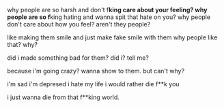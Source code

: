 why people are so harsh and don't f**king care about your feeling?
why people are so f**king hating and wanna spit that hate on you?
why people don't care about how you feel? aren't they people?

like making them smile and just make fake smile with them
why people like that?
why?

did i made something bad for them?
did i?
tell me?

because i'm going crazy?
wanna show to them. but can't
why?

i'm sad
i'm depresed
i hate my life
i would rather die
f**k you

i just wanna die from that f**king world.
